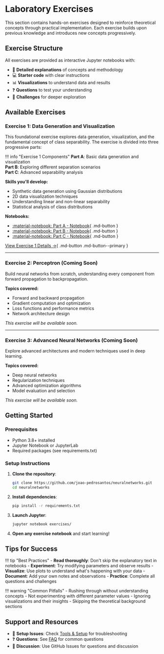 # Laboratory Exercises

This section contains hands-on exercises designed to reinforce theoretical concepts through practical implementation. Each exercise builds upon previous knowledge and introduces new concepts progressively.

## Exercise Structure

All exercises are provided as interactive Jupyter notebooks with:

- 📝 **Detailed explanations** of concepts and methodology
- 💻 **Starter code** with clear instructions
- 📊 **Visualizations** to understand data and results
- ❓ **Questions** to test your understanding
- 🎯 **Challenges** for deeper exploration

## Available Exercises

### Exercise 1: Data Generation and Visualization

This foundational exercise explores data generation, visualization, and the fundamental concept of class separability. The exercise is divided into three progressive parts:

!!! info "Exercise 1 Components"
    **Part A**: Basic data generation and visualization  
    **Part B**: Exploring different separation scenarios  
    **Part C**: Advanced separability analysis  

**Skills you'll develop:**
- Synthetic data generation using Gaussian distributions
- 2D data visualization techniques  
- Understanding linear and non-linear separability
- Statistical analysis of class distributions

**Notebooks:**
- [:material-notebook: Part A - Notebook](https://nbviewer.org/github/joao-pedrosantos/neuralnetworks/blob/main/exercises/exercise1.ipynb){ .md-button }
- [:material-notebook: Part B - Notebook](https://nbviewer.org/github/joao-pedrosantos/neuralnetworks/blob/main/exercises/exercise2.ipynb){ .md-button }  
- [:material-notebook: Part C - Notebook](https://nbviewer.org/github/joao-pedrosantos/neuralnetworks/blob/main/exercises/exercise3.ipynb){ .md-button }

[View Exercise 1 Details →](exercise1/part-a.md){ .md-button .md-button--primary }

---

### Exercise 2: Perceptron (Coming Soon)

Build neural networks from scratch, understanding every component from forward propagation to backpropagation.

**Topics covered:**
- Forward and backward propagation
- Gradient computation and optimization
- Loss functions and performance metrics
- Network architecture design

*This exercise will be available soon.*

---

### Exercise 3: Advanced Neural Networks (Coming Soon)

Explore advanced architectures and modern techniques used in deep learning.

**Topics covered:**
- Deep neural networks
- Regularization techniques
- Advanced optimization algorithms
- Model evaluation and selection

*This exercise will be available soon.*

## Getting Started

### Prerequisites
- Python 3.8+ installed
- Jupyter Notebook or JupyterLab
- Required packages (see requirements.txt)

### Setup Instructions

1. **Clone the repository**:
   ```bash
   git clone https://github.com/joao-pedrosantos/neuralnetworks.git
   cd neuralnetworks
   ```

2. **Install dependencies**:
   ```bash
   pip install -r requirements.txt
   ```

3. **Launch Jupyter**:
   ```bash
   jupyter notebook exercises/
   ```

4. **Open any exercise notebook** and start learning!

## Tips for Success

!!! tip "Best Practices"
    - **Read thoroughly**: Don't skip the explanatory text in notebooks
    - **Experiment**: Try modifying parameters and observe results
    - **Visualize**: Use plots to understand what's happening with your data
    - **Document**: Add your own notes and observations
    - **Practice**: Complete all questions and challenges

!!! warning "Common Pitfalls"
    - Rushing through without understanding concepts
    - Not experimenting with different parameter values
    - Ignoring visualizations and their insights
    - Skipping the theoretical background sections

## Support and Resources

- 🔧 **Setup Issues**: Check [Tools & Setup](../resources/setup.md) for troubleshooting
- ❓ **Questions**: See [FAQ](../resources/faq.md) for common questions
- 💬 **Discussion**: Use GitHub Issues for questions and discussion
